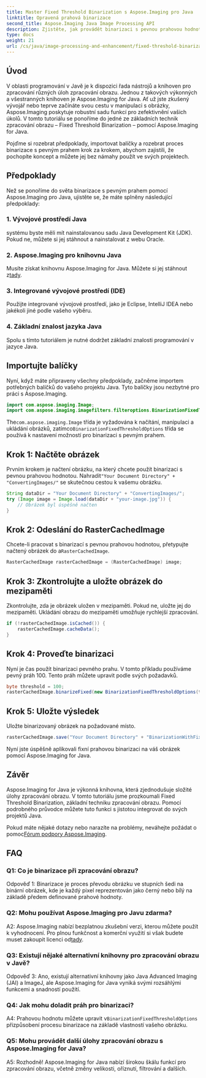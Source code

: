 ```yaml
---
title: Master Fixed Threshold Binarization s Aspose.Imaging pro Java
linktitle: Opravená prahová binarizace
second_title: Aspose.Imaging Java Image Processing API
description: Zjistěte, jak provádět binarizaci s pevnou prahovou hodnotou na obrázcích pomocí Aspose.Imaging for Java.
type: docs
weight: 21
url: /cs/java/image-processing-and-enhancement/fixed-threshold-binarization/
---
```

## Úvod

V oblasti programování v Javě je k dispozici řada nástrojů a knihoven pro zpracování různých úloh zpracování obrazu. Jednou z takových výkonných a všestranných knihoven je Aspose.Imaging for Java. Ať už jste zkušený vývojář nebo teprve začínáte svou cestu v manipulaci s obrázky, Aspose.Imaging poskytuje robustní sadu funkcí pro zefektivnění vašich úkolů. V tomto tutoriálu se ponoříme do jedné ze základních technik zpracování obrazu – Fixed Threshold Binarization – pomocí Aspose.Imaging for Java.

Pojďme si rozebrat předpoklady, importovat balíčky a rozebrat proces binarizace s pevným prahem krok za krokem, abychom zajistili, že pochopíte koncept a můžete jej bez námahy použít ve svých projektech.

## Předpoklady

Než se ponoříme do světa binarizace s pevným prahem pomocí Aspose.Imaging pro Java, ujistěte se, že máte splněny následující předpoklady:

### 1. Vývojové prostředí Java

systému byste měli mít nainstalovanou sadu Java Development Kit (JDK). Pokud ne, můžete si jej stáhnout a nainstalovat z webu Oracle.

### 2. Aspose.Imaging pro knihovnu Java

 Musíte získat knihovnu Aspose.Imaging for Java. Můžete si jej stáhnout z[tady](https://releases.aspose.com/imaging/java/).

### 3. Integrované vývojové prostředí (IDE)

Použijte integrované vývojové prostředí, jako je Eclipse, IntelliJ IDEA nebo jakékoli jiné podle vašeho výběru.

### 4. Základní znalost jazyka Java

Spolu s tímto tutoriálem je nutné dodržet základní znalosti programování v jazyce Java.

## Importujte balíčky

Nyní, když máte připraveny všechny předpoklady, začněme importem potřebných balíčků do vašeho projektu Java. Tyto balíčky jsou nezbytné pro práci s Aspose.Imaging.

```java
import com.aspose.imaging.Image;
import com.aspose.imaging.imagefilters.filteroptions.BinarizationFixedThresholdOptions;
```

 The`com.aspose.imaging.Image` třída je vyžadována k načítání, manipulaci a ukládání obrázků, zatímco`BinarizationFixedThresholdOptions` třída se používá k nastavení možností pro binarizaci s pevným prahem.

## Krok 1: Načtěte obrázek

 Prvním krokem je načtení obrázku, na který chcete použít binarizaci s pevnou prahovou hodnotou. Nahradit`"Your Document Directory" + "ConvertingImages/"` se skutečnou cestou k vašemu obrázku.

```java
String dataDir = "Your Document Directory" + "ConvertingImages/";
try (Image image = Image.load(dataDir + "your-image.jpg")) {
    // Obrázek byl úspěšně načten
}
```

## Krok 2: Odeslání do RasterCachedImage

 Chcete-li pracovat s binarizací s pevnou prahovou hodnotou, přetypujte načtený obrázek do a`RasterCachedImage`.

```java
RasterCachedImage rasterCachedImage = (RasterCachedImage) image;
```

## Krok 3: Zkontrolujte a uložte obrázek do mezipaměti

Zkontrolujte, zda je obrázek uložen v mezipaměti. Pokud ne, uložte jej do mezipaměti. Ukládání obrazu do mezipaměti umožňuje rychlejší zpracování.

```java
if (!rasterCachedImage.isCached()) {
    rasterCachedImage.cacheData();
}
```

## Krok 4: Proveďte binarizaci

Nyní je čas použít binarizaci pevného prahu. V tomto příkladu používáme pevný práh 100. Tento práh můžete upravit podle svých požadavků.

```java
byte threshold = 100;
rasterCachedImage.binarizeFixed(new BinarizationFixedThresholdOptions(threshold));
```

## Krok 5: Uložte výsledek

Uložte binarizovaný obrázek na požadované místo.

```java
rasterCachedImage.save("Your Document Directory" + "BinarizationWithFixedThreshold_out.jpg");
```

Nyní jste úspěšně aplikovali fixní prahovou binarizaci na váš obrázek pomocí Aspose.Imaging for Java.

## Závěr

Aspose.Imaging for Java je výkonná knihovna, která zjednodušuje složité úlohy zpracování obrazu. V tomto tutoriálu jsme prozkoumali Fixed Threshold Binarization, základní techniku zpracování obrazu. Pomocí podrobného průvodce můžete tuto funkci s jistotou integrovat do svých projektů Java.

Pokud máte nějaké dotazy nebo narazíte na problémy, neváhejte požádat o pomoc[Fórum podpory Aspose.Imaging](https://forum.aspose.com/).

## FAQ

### Q1: Co je binarizace při zpracování obrazu?

Odpověď 1: Binarizace je proces převodu obrázku ve stupních šedi na binární obrázek, kde je každý pixel reprezentován jako černý nebo bílý na základě předem definované prahové hodnoty.

### Q2: Mohu používat Aspose.Imaging pro Javu zdarma?

 A2: Aspose.Imaging nabízí bezplatnou zkušební verzi, kterou můžete použít k vyhodnocení. Pro plnou funkčnost a komerční využití si však budete muset zakoupit licenci od[tady](https://purchase.aspose.com/buy).

### Q3: Existují nějaké alternativní knihovny pro zpracování obrazu v Javě?

Odpověď 3: Ano, existují alternativní knihovny jako Java Advanced Imaging (JAI) a ImageJ, ale Aspose.Imaging for Java vyniká svými rozsáhlými funkcemi a snadností použití.

### Q4: Jak mohu doladit práh pro binarizaci?

 A4: Prahovou hodnotu můžete upravit v`BinarizationFixedThresholdOptions` přizpůsobení procesu binarizace na základě vlastností vašeho obrázku.

### Q5: Mohu provádět další úlohy zpracování obrazu s Aspose.Imaging for Java?

A5: Rozhodně! Aspose.Imaging for Java nabízí širokou škálu funkcí pro zpracování obrazu, včetně změny velikosti, oříznutí, filtrování a dalších.